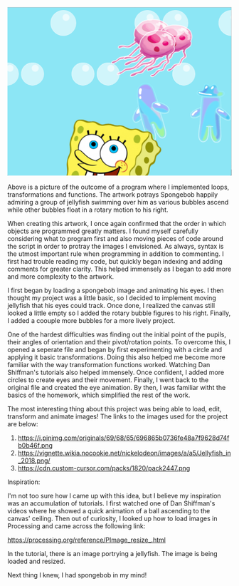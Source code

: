 ![](output.png)

Above is a picture of the outcome of a program where I implemented loops, transformations and functions. The artwork potrays Spongebob happily admiring a group of jellyfish swimming over him as various bubbles ascend while other bubbles float in a rotary motion to his right. 

When creating this artwork, I once again confirmed that the order in which objects are programmed greatly matters. I found myself carefully considering what to program first and also moving pieces of code around the script in order to protray the images I envisioned. As always, syntax is the utmost important rule when programming in addition to commenting. I first had trouble reading my code, but quickly began indexing and adding comments for greater clarity. This helped immensely as I began to add more and more complexity to the artwork.

I first began by loading a spongebob image and animating his eyes. I then thought my project was a little basic, so I decided to implement moving jellyfish that his eyes could track. Once done, I realized the canvas still looked a little empty so I added the rotary bubble figures to his right. Finally, I added a coouple more bubbles for a more lively project. 

One of the hardest difficulties was finding out the initial point of the pupils, their angles of orientation and their pivot/rotation points. To overcome this, I opened a seperate file and began by first experimenting with a circle and applying it basic transformations. Doing this also helped me become more familiar with the way transformation functions worked. Watching Dan Shiffman's tutorials also helped immensely.  Once confident, I added more circles to create eyes and their movement. Finally, I went back to the original file and created the eye animation. By then, I was familiar witht the basics of the homework, which simplified the rest of the work.

The most interesting thing about this project was being able to load, edit, transform and animate images! The links to the images used for the project are below:

1. https://i.pinimg.com/originals/69/68/65/696865b0736fe48a7f9628d74fb0b46f.png
2. https://vignette.wikia.nocookie.net/nickelodeon/images/a/a5/Jellyfish_in_2018.png/
3. https://cdn.custom-cursor.com/packs/1820/pack2447.png


Inspiration: 

I'm not too sure how I came up with this idea, but I believe my inspiration was an accumulation of tutorials. I first watched one of Dan Shiffman's videos where he showed a quick animation of a ball ascending to the canvas' ceiling. Then out of curiosity, I looked up how to load images in Processing and came across the following link:


https://processing.org/reference/PImage_resize_.html

In the tutorial, there is an image portrying a jellyfish. The image is being loaded and resized.

Next thing I knew, I had spongebob  in my mind!
